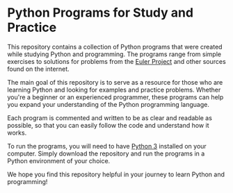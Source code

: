 # Python Programs for Study and Practice

This repository contains a collection of Python programs that were created while studying Python and programming. The programs range from simple exercises to solutions for problems from the [Euler Project](https://projecteuler.net) and other sources found on the internet.

The main goal of this repository is to serve as a resource for those who are learning Python and looking for examples and practice problems. Whether you're a beginner or an experienced programmer, these programs can help you expand your understanding of the Python programming language.

Each program is commented and written to be as clear and readable as possible, so that you can easily follow the code and understand how it works.

To run the programs, you will need to have [Python 3](https://python.org) installed on your computer. Simply download the repository and run the programs in a Python environment of your choice.

We hope you find this repository helpful in your journey to learn Python and programming!
